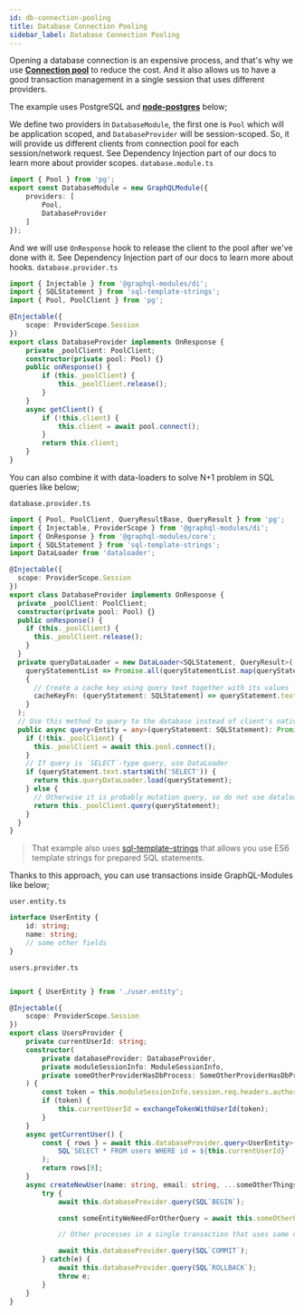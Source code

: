 ```yaml
---
id: db-connection-pooling
title: Database Connection Pooling
sidebar_label: Database Connection Pooling
---
```


Opening a database connection is an expensive process, and that's why we use **[Connection pool](https://en.wikipedia.org/wiki/Connection_pool)** to reduce the cost. And it also allows us to have a good transaction management in a single session that uses different providers.

The example uses PostgreSQL and **[node-postgres](https://node-postgres.com/features/transactions)** below;

We define two providers in `DatabaseModule`, the first one is `Pool` which will be application scoped, and `DatabaseProvider` will be session-scoped. So, it will provide us different clients from connection pool for each session/network request. See Dependency Injection part of our docs to learn more about provider scopes.
`database.module.ts`
```ts
import { Pool } from 'pg';
export const DatabaseModule = new GraphQLModule({
    providers: [
        Pool,
        DatabaseProvider
    ]
});
```

And we will use `OnResponse` hook to release the client to the pool after we've done with it. See Dependency Injection part of our docs to learn more about hooks.
`database.provider.ts`
```ts
import { Injectable } from '@graphql-modules/di';
import { SQLStatement } from 'sql-template-strings';
import { Pool, PoolClient } from 'pg';

@Injectable({
    scope: ProviderScope.Session
})
export class DatabaseProvider implements OnResponse {
    private _poolClient: PoolClient;
    constructor(private pool: Pool) {}
    public onResponse() {
        if (this._poolClient) {
            this._poolClient.release();
        }
    }
    async getClient() {
        if (!this.client) {
            this.client = await pool.connect();
        }
        return this.client;
    }
}
```

You can also combine it with data-loaders to solve N+1 problem in SQL queries like below;

`database.provider.ts`

```ts
import { Pool, PoolClient, QueryResultBase, QueryResult } from 'pg';
import { Injectable, ProviderScope } from '@graphql-modules/di';
import { OnResponse } from '@graphql-modules/core';
import { SQLStatement } from 'sql-template-strings';
import DataLoader from 'dataloader';

@Injectable({
  scope: ProviderScope.Session
})
export class DatabaseProvider implements OnResponse {
  private _poolClient: PoolClient;
  constructor(private pool: Pool) {}
  public onResponse() {
    if (this._poolClient) {
      this._poolClient.release();
    }
  }
  private queryDataLoader = new DataLoader<SQLStatement, QueryResult>(
    queryStatementList => Promise.all(queryStatementList.map(queryStatement => this._poolClient.query(queryStatement))),
    {
      // Create a cache key using query text together with its values
      cacheKeyFn: (queryStatement: SQLStatement) => queryStatement.text + queryStatement.values.join(',')
    }
  );
  // Use this method to query to the database instead of client's native one.
  public async query<Entity = any>(queryStatement: SQLStatement): Promise<QueryResultBase & { rows: Entity[] }> {
    if (!this._poolClient) {
      this._poolClient = await this.pool.connect();
    }
    // If query is `SELECT`-type query, use DataLoader
    if (queryStatement.text.startsWith('SELECT')) {
      return this.queryDataLoader.load(queryStatement);
    } else {
      // Otherwise it is probably mutation query, so do not use dataloader
      return this._poolClient.query(queryStatement);
    }
  }
}
```

> That example also uses [sql-template-strings](https://github.com/felixfbecker/node-sql-template-strings) that allows you use ES6 template strings for prepared SQL statements.

Thanks to this approach, you can use transactions inside GraphQL-Modules like below;

`user.entity.ts`

```ts
interface UserEntity {
    id: string;
    name: string;
    // some other fields
}
```

`users.provider.ts`

```ts

import { UserEntity } from './user.entity';

@Injectable({
    scope: ProviderScope.Session
})
export class UsersProvider {
    private currentUserId: string;
    constructor(
        private databaseProvider: DatabaseProvider, 
        private moduleSessionInfo: ModuleSessionInfo,
        private someOtherProviderHasDbProcess: SomeOtherProviderHasDbProcess
    ) {
        const token = this.moduleSessionInfo.session.req.headers.authorization;
        if (token) {
            this.currentUserId = exchangeTokenWithUserId(token);
        }
    }
    async getCurrentUser() {
        const { rows } = await this.databaseProvider.query<UserEntity>(
            SQL`SELECT * FROM users WHERE id = ${this.currentUserId}`
        );
        return rows[0];
    }
    async createNewUser(name: string, email: string, ...someOtherThings) {
        try {
            await this.databaseProvider.query(SQL`BEGIN`);

            const someEntityWeNeedForOtherQuery = await this.someOtherProviderHasDbProcess.doSomeProcess(...someOtherThings);

            // Other processes in a single transaction that uses same client for all session

            await this.databaseProvider.query(SQL`COMMIT`);
        } catch(e) {
            await this.databaseProvider.query(SQL`ROLLBACK`);
            throw e;
        }
    }
}
```

